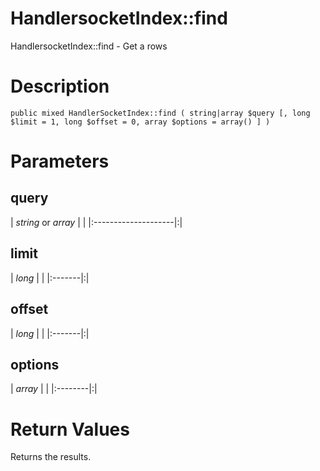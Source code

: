 # HandlersocketIndex::find #

HandlersocketIndex::find - Get a rows

# Description #

```
public mixed HandlerSocketIndex::find ( string|array $query [, long $limit = 1, long $offset = 0, array $options = array() ] )
```

# Parameters #

## query ##
| _string_ or _array_ | |
|:--------------------|:|

## limit ##
| _long_ | |
|:-------|:|

## offset ##
| _long_ | |
|:-------|:|

## options ##
| _array_ | |
|:--------|:|

# Return Values #

Returns the results.